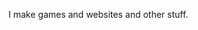 I make games and websites and other stuff.

<!---
Vishal-Choudhary-bulu/Vishal-Choudhary-bulu is a ✨ special ✨ repository because its `README.md` (this file) appears on your GitHub profile.
You can click the Preview link to take a look at your changes.
--->
